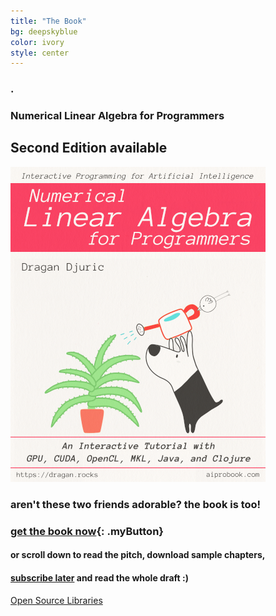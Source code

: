 ```yaml
---
title: "The Book"
bg: deepskyblue
color: ivory
style: center
---
```

### .
### Numerical Linear Algebra for Programmers

## Second Edition available
![Interactive Programming for Artificial Intelligence series; Numerical Linear Algebra for Programmers: An Interactive Tutorial with GPUs, CUDA, OpenCL, MKL, Java, and Clojure](/img/lafp-cover.png)

### aren't these two friends adorable? the book is too!

### [get the book now](https://www.patreon.com/linear_algebra){: .myButton}

#### or scroll down to read the pitch, download sample chapters,
#### [subscribe later](https://www.patreon.com/linear_algebra) and read the whole draft :)

<span id="forkongithub">
  <a href="{{ site.source_link }}" class="bg-blue">
    Open Source Libraries
  </a>
</span>
